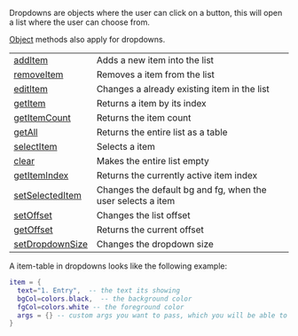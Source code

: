 Dropdowns are objects where the user can click on a button, this will open a list where the user can choose from.

[Object](objects/Object.md) methods also apply for dropdowns.

|   |   |
|---|---|
|[addItem](objects/Dropdown/addItem.md)|Adds a new item into the list
|[removeItem](objects/Dropdown/removeItem.md)|Removes a item from the list
|[editItem](objects/Dropdown/editItem.md)|Changes a already existing item in the list
|[getItem](objects/Dropdown/getItem.md)|Returns a item by its index
|[getItemCount](objects/Dropdown/getItemCount.md)|Returns the item count
|[getAll](objects/Dropdown/getAll.md)|Returns the entire list as a table
|[selectItem](objects/Dropdown/selectItem.md)|Selects a item
|[clear](objects/Dropdown/clear.md)|Makes the entire list empty
|[getItemIndex](objects/Dropdown/getItemIndex.md)|Returns the currently active item index
|[setSelectedItem](objects/Dropdown/setSelectedItem.md)|Changes the default bg and fg, when the user selects a item
|[setOffset](objects/Dropdown/setOffset.md)|Changes the list offset
|[getOffset](objects/Dropdown/getOffset.md)|Returns the current offset
|[setDropdownSize](objects/Dropdown/setDropdownSize.md)|Changes the dropdown size


A item-table in dropdowns looks like the following example:

```lua
item = {
  text="1. Entry",  -- the text its showing
  bgCol=colors.black,  -- the background color
  fgCol=colors.white -- the foreground color
  args = {} -- custom args you want to pass, which you will be able to access in for example onChange events
}
```